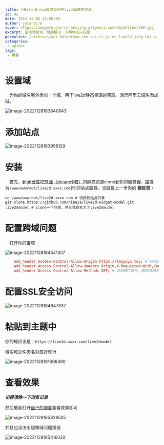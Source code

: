 ```yaml
---
title: 为Halo—Dream设置自己的live2d静态资源
id: 42
date: 2024-12-03 17:09:50
auther: yutanbird
cover: https://imagere.oss-cn-beijing.aliyuncs.com/HaloFiles/509.jpg
excerpt: 宝塔添加域，然后解决一下跨域访问问题
permalink: /archives/wei-halodream-she-zhi-zi-ji-de-live2d-jing-tai-zi-yuan
categories:
 - spider
tags: 
 - 博客
---
```


# 设置域

&emsp;为你的域名另外添加一个域，用于live2d静态资源的获取。演示阿里云域名添加域。

![image-20221128183840843](https://imagere.oss-cn-beijing.aliyuncs.com/img20220904/image-20221128183840843.png)

# 添加站点

![image-20221128183958129](https://imagere.oss-cn-beijing.aliyuncs.com/img20220904/image-20221128183958129.png)

# 安装

&emsp;首先，到[git仓库](https://github.com/nineya/live2d-widget-model)把[玖涯（dream作者）](https://blog.nineya.com/)的静态资源clone到你的服务器，路径为`/www/wwwroot/live2d.xxxx.com`(你的站点路径，也就是上一步你的 **根目录** )

```shell
cd /www/wwwroot/live2d.xxxx.com # 切换到站点目录
git clone https://github.com/nineya/live2d-widget-model.git live2dmodel # clone一下仓库，并且我命名为了live2dmodel
```

# 配置跨域问题

&emsp;打开你的宝塔

![image-20221128184541007](https://imagere.oss-cn-beijing.aliyuncs.com/img20220904/image-20221128184541007.png)

```conf
    add_header Access-Control-Allow-Origin https://lmzyoyo.top; # 只允许我的域访问，也就是我的网站域，记住设置成自己的域
    add_header Access-Control-Allow-Headers Origin,X-Requested-With,Content-Type,Accept; 
    add_header Access-Control-Allow-Methods GET; # 添加GET就行，静态资源用不到POST等
```

# 配置SSL安全访问

![image-20221128184847837](https://imagere.oss-cn-beijing.aliyuncs.com/img20220904/image-20221128184847837.png)

# 粘贴到主题中

你的域应该是：`https://live2d.xxxx.com/live2dmodel`

域名和文件夹名对应好就行

![image-20221128191608490](https://imagere.oss-cn-beijing.aliyuncs.com/img20220904/image-20221128191608490.png)



# 查看效果

***记得清除一下浏览记录***

然后重新打开[自己的博客](https://lmzyoyo.top)查看效果即可

![image-20221128185328505](https://imagere.oss-cn-beijing.aliyuncs.com/img20220904/image-20221128185328505.png)

并且也没法出现跨域问题报错

![image-20221128185416030](https://imagere.oss-cn-beijing.aliyuncs.com/img20220904/image-20221128185416030.png)

